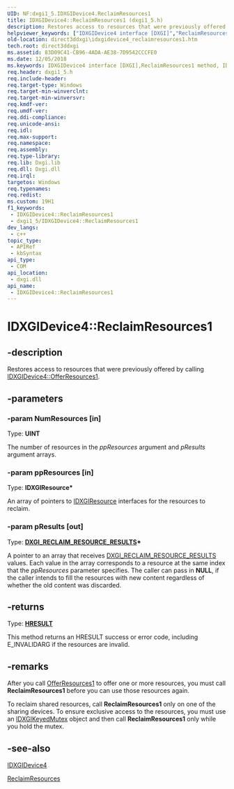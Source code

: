 ```yaml
---
UID: NF:dxgi1_5.IDXGIDevice4.ReclaimResources1
title: IDXGIDevice4::ReclaimResources1 (dxgi1_5.h)
description: Restores access to resources that were previously offered by calling IDXGIDevice4::OfferResources1.
helpviewer_keywords: ["IDXGIDevice4 interface [DXGI]","ReclaimResources1 method","IDXGIDevice4.ReclaimResources1","IDXGIDevice4::ReclaimResources1","ReclaimResources1","ReclaimResources1 method [DXGI]","ReclaimResources1 method [DXGI]","IDXGIDevice4 interface","direct3ddxgi.idxgidevice4_reclaimresources1","dxgi1_5/IDXGIDevice4::ReclaimResources1"]
old-location: direct3ddxgi\idxgidevice4_reclaimresources1.htm
tech.root: direct3ddxgi
ms.assetid: 83D09C41-CB96-4ADA-AE38-7D9542CCCFE0
ms.date: 12/05/2018
ms.keywords: IDXGIDevice4 interface [DXGI],ReclaimResources1 method, IDXGIDevice4.ReclaimResources1, IDXGIDevice4::ReclaimResources1, ReclaimResources1, ReclaimResources1 method [DXGI], ReclaimResources1 method [DXGI],IDXGIDevice4 interface, direct3ddxgi.idxgidevice4_reclaimresources1, dxgi1_5/IDXGIDevice4::ReclaimResources1
req.header: dxgi1_5.h
req.include-header: 
req.target-type: Windows
req.target-min-winverclnt: 
req.target-min-winversvr: 
req.kmdf-ver: 
req.umdf-ver: 
req.ddi-compliance: 
req.unicode-ansi: 
req.idl: 
req.max-support: 
req.namespace: 
req.assembly: 
req.type-library: 
req.lib: Dxgi.lib
req.dll: Dxgi.dll
req.irql: 
targetos: Windows
req.typenames: 
req.redist: 
ms.custom: 19H1
f1_keywords:
 - IDXGIDevice4::ReclaimResources1
 - dxgi1_5/IDXGIDevice4::ReclaimResources1
dev_langs:
 - c++
topic_type:
 - APIRef
 - kbSyntax
api_type:
 - COM
api_location:
 - dxgi.dll
api_name:
 - IDXGIDevice4::ReclaimResources1
---
```


# IDXGIDevice4::ReclaimResources1


## -description

Restores access to resources that were previously offered by calling <a href="/windows/desktop/api/dxgi1_5/nf-dxgi1_5-idxgidevice4-offerresources1">IDXGIDevice4::OfferResources1</a>.

## -parameters

### -param NumResources [in]

Type: <b>UINT</b>

The number of resources in the <i>ppResources</i> argument and <i>pResults</i> argument arrays.

### -param ppResources [in]

Type: <b>IDXGIResource*</b>

An array of pointers to <a href="/windows/desktop/api/dxgi/nn-dxgi-idxgiresource">IDXGIResource</a> interfaces for the resources to reclaim.

### -param pResults [out]

Type: <b><a href="/windows/desktop/api/dxgi1_5/ne-dxgi1_5-dxgi_reclaim_resource_results">DXGI_RECLAIM_RESOURCE_RESULTS</a>*</b>

A pointer to an array that receives <a href="/windows/desktop/api/dxgi1_5/ne-dxgi1_5-dxgi_reclaim_resource_results">DXGI_RECLAIM_RESOURCE_RESULTS</a> values. Each value in the array corresponds to a resource at the same index that the <i>ppResources</i> parameter specifies.  The caller can pass in <b>NULL</b>, if the caller intends to fill the resources with new content regardless of whether the old content was discarded.

## -returns

Type: <b><a href="/windows/win32/com/structure-of-com-error-codes">HRESULT</a></b>

This method returns an HRESULT success or error code, including E_INVALIDARG if the resources are invalid.

## -remarks

After you call <a href="/windows/desktop/api/dxgi1_5/nf-dxgi1_5-idxgidevice4-offerresources1">OfferResources1</a> to offer one or more resources, you must call <b>ReclaimResources1</b> before you can use those resources again.

To reclaim shared resources, call <b>ReclaimResources1</b> only on one of the sharing devices.  To ensure exclusive access to the resources, you must use an <a href="/windows/desktop/api/dxgi/nn-dxgi-idxgikeyedmutex">IDXGIKeyedMutex</a> object and then call <b>ReclaimResources1</b> only while you hold the mutex.

## -see-also

<a href="/windows/desktop/api/dxgi1_5/nn-dxgi1_5-idxgidevice4">IDXGIDevice4</a>



<a href="/windows/desktop/api/dxgi1_2/nf-dxgi1_2-idxgidevice2-reclaimresources">ReclaimResources</a>

